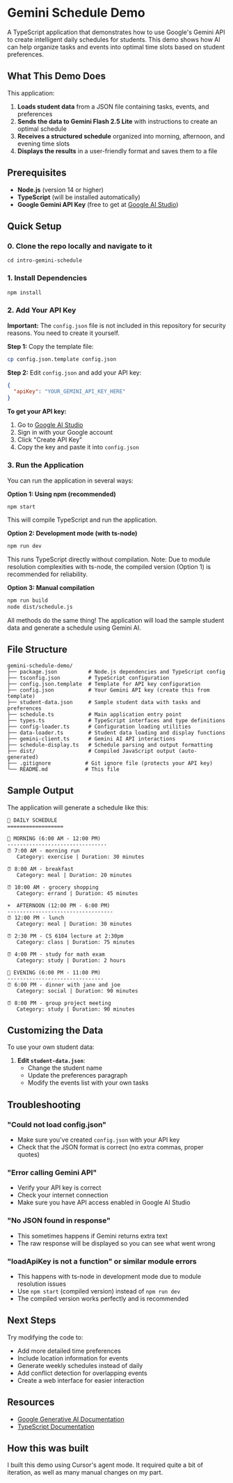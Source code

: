 # Gemini Schedule Demo

A TypeScript application that demonstrates how to use Google's Gemini API to create intelligent daily schedules for students. This demo shows how AI can help organize tasks and events into optimal time slots based on student preferences.

## What This Demo Does

This application:
1. **Loads student data** from a JSON file containing tasks, events, and preferences
2. **Sends the data to Gemini Flash 2.5 Lite** with instructions to create an optimal schedule
3. **Receives a structured schedule** organized into morning, afternoon, and evening time slots
4. **Displays the results** in a user-friendly format and saves them to a file

## Prerequisites

- **Node.js** (version 14 or higher)
- **TypeScript** (will be installed automatically)
- **Google Gemini API Key** (free to get at [Google AI Studio](https://makersuite.google.com/app/apikey))

## Quick Setup

### 0. Clone the repo locally and navigate to it
```cd intro-gemini-schedule```

### 1. Install Dependencies

```bash
npm install
```

### 2. Add Your API Key

**Important:** The `config.json` file is not included in this repository for security reasons. You need to create it yourself.

**Step 1:** Copy the template file:
```bash
cp config.json.template config.json
```

**Step 2:** Edit `config.json` and add your API key:
```json
{
  "apiKey": "YOUR_GEMINI_API_KEY_HERE"
}
```

**To get your API key:**
1. Go to [Google AI Studio](https://makersuite.google.com/app/apikey)
2. Sign in with your Google account
3. Click "Create API Key"
4. Copy the key and paste it into `config.json`

### 3. Run the Application

You can run the application in several ways:

**Option 1: Using npm (recommended)**
```bash
npm start
```
This will compile TypeScript and run the application.

**Option 2: Development mode (with ts-node)**
```bash
npm run dev
```
This runs TypeScript directly without compilation. Note: Due to module resolution complexities with ts-node, the compiled version (Option 1) is recommended for reliability.

**Option 3: Manual compilation**
```bash
npm run build
node dist/schedule.js
```

All methods do the same thing! The application will load the sample student data and generate a schedule using Gemini AI.

## File Structure

```
gemini-schedule-demo/
├── package.json          # Node.js dependencies and TypeScript config
├── tsconfig.json         # TypeScript configuration
├── config.json.template  # Template for API key configuration
├── config.json           # Your Gemini API key (create this from template)
├── student-data.json     # Sample student data with tasks and preferences
├── schedule.ts           # Main application entry point
├── types.ts              # TypeScript interfaces and type definitions
├── config-loader.ts      # Configuration loading utilities
├── data-loader.ts        # Student data loading and display functions
├── gemini-client.ts      # Gemini AI API interactions
├── schedule-display.ts   # Schedule parsing and output formatting
├── dist/                 # Compiled JavaScript output (auto-generated)
├── .gitignore           # Git ignore file (protects your API key)
└── README.md            # This file
```

## Sample Output

The application will generate a schedule like this:

```
📅 DAILY SCHEDULE
==================

🌅 MORNING (6:00 AM - 12:00 PM)
--------------------------------
⏰ 7:00 AM - morning run
   Category: exercise | Duration: 30 minutes

⏰ 8:00 AM - breakfast
   Category: meal | Duration: 20 minutes

⏰ 10:00 AM - grocery shopping
   Category: errand | Duration: 45 minutes

☀️  AFTERNOON (12:00 PM - 6:00 PM)
----------------------------------
⏰ 12:00 PM - lunch
   Category: meal | Duration: 30 minutes

⏰ 2:30 PM - CS 6104 lecture at 2:30pm
   Category: class | Duration: 75 minutes

⏰ 4:00 PM - study for math exam
   Category: study | Duration: 2 hours

🌙 EVENING (6:00 PM - 11:00 PM)
-------------------------------
⏰ 6:00 PM - dinner with jane and joe
   Category: social | Duration: 90 minutes

⏰ 8:00 PM - group project meeting
   Category: study | Duration: 90 minutes
```

## Customizing the Data

To use your own student data:

1. **Edit `student-data.json`**:
   - Change the student name
   - Update the preferences paragraph
   - Modify the events list with your own tasks


## Troubleshooting

### "Could not load config.json"
- Make sure you've created `config.json` with your API key
- Check that the JSON format is correct (no extra commas, proper quotes)

### "Error calling Gemini API"
- Verify your API key is correct
- Check your internet connection
- Make sure you have API access enabled in Google AI Studio

### "No JSON found in response"
- This sometimes happens if Gemini returns extra text
- The raw response will be displayed so you can see what went wrong

### "loadApiKey is not a function" or similar module errors
- This happens with ts-node in development mode due to module resolution issues
- Use `npm start` (compiled version) instead of `npm run dev`
- The compiled version works perfectly and is recommended

## Next Steps

Try modifying the code to:
- Add more detailed time preferences
- Include location information for events
- Generate weekly schedules instead of daily
- Add conflict detection for overlapping events
- Create a web interface for easier interaction

## Resources

- [Google Generative AI Documentation](https://ai.google.dev/docs)
- [TypeScript Documentation](https://www.typescriptlang.org/docs/)

## How this was built

I built this demo using Cursor's agent mode. It required quite a bit of iteration, as well as many manual changes on my part.

